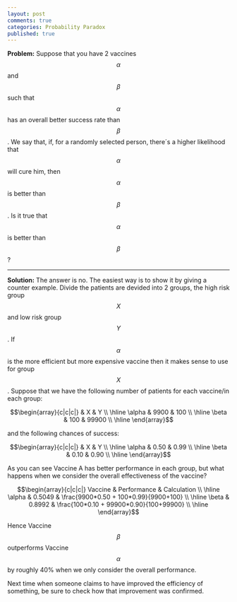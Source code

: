 ```yaml
---
layout: post
comments: true
categories: Probability Paradox
published: true
---
```


<b>Problem:</b> Suppose that you have 2 vaccines $$ \alpha $$ and $$ \beta $$ such that $$ \alpha $$ has an overall better success rate than $$ \beta $$. We say that, if, for a randomly selected person, there´s a higher likelihood that $$ \alpha $$ will cure him, then $$ \alpha $$ is better than $$ \beta $$. Is it true that $$ \alpha $$ is better than $$ \beta $$ ?

---

<b>Solution:</b> The answer is no. The easiest way is to show it by giving a counter example. Divide the patients are devided into 2 groups, the high risk group $$ X $$ and low risk group $$ Y $$. If $$ \alpha $$ is the more efficient but more expensive vaccine then it makes sense to use for group $$ X $$ . Suppose that we have the following number of patients for each vaccine/in each group:

$$\begin{array}{c|c|c|} 
& X & Y \\ \hline
\alpha & 9900 & 100 \\ \hline
\beta & 100 & 99900 \\ \hline
\end{array}$$

and the following chances of success:

$$\begin{array}{c|c|c|} 
& X & Y \\ \hline
\alpha & 0.50 & 0.99 \\ \hline
\beta & 0.10 & 0.90 \\ \hline
\end{array}$$

As you can see Vaccine A has better performance in each group, but what happens when we consider the overall effectiveness of the vaccine?

$$\begin{array}{c|c|c|} 
Vaccine & Performance & Calculation \\ \hline
\alpha & 0.5049 & \frac{9900*0.50 + 100*0.99}{9900+100} \\ \hline
\beta & 0.8992 & \frac{100*0.10 + 99900*0.90}{100+99900} \\ \hline
\end{array}$$

Hence Vaccine $$ \beta $$ outperforms Vaccine $$ \alpha $$ by roughly 40% when we only consider the overall performance.

Next time when someone claims to have improved the efficiency of something, be sure to check how that improvement was confirmed.